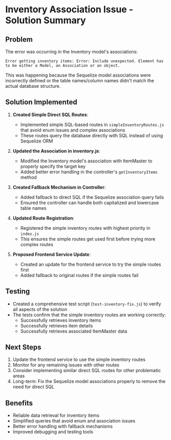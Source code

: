 # Inventory Association Issue - Solution Summary

## Problem
The error was occurring in the Inventory model's associations:
```
Error getting inventory items: Error: Include unexpected. Element has to be either a Model, an Association or an object.
```

This was happening because the Sequelize model associations were incorrectly defined or the table names/column names didn't match the actual database structure.

## Solution Implemented

1. **Created Simple Direct SQL Routes**: 
   - Implemented simple SQL-based routes in `simpleInventoryRoutes.js` that avoid enum issues and complex associations
   - These routes query the database directly with SQL instead of using Sequelize ORM

2. **Updated the Association in inventory.js**:
   - Modified the Inventory model's association with ItemMaster to properly specify the target key
   - Added better error handling in the controller's `getInventoryItems` method

3. **Created Fallback Mechanism in Controller**:
   - Added fallback to direct SQL if the Sequelize association query fails
   - Ensured the controller can handle both capitalized and lowercase table names

4. **Updated Route Registration**:
   - Registered the simple inventory routes with highest priority in `index.js`
   - This ensures the simple routes get used first before trying more complex routes

5. **Proposed Frontend Service Update**:
   - Created an update for the frontend service to try the simple routes first
   - Added fallback to original routes if the simple routes fail

## Testing
- Created a comprehensive test script (`test-inventory-fix.js`) to verify all aspects of the solution
- The tests confirm that the simple inventory routes are working correctly:
  - Successfully retrieves inventory items
  - Successfully retrieves item details
  - Successfully retrieves associated ItemMaster data

## Next Steps
1. Update the frontend service to use the simple inventory routes
2. Monitor for any remaining issues with other routes
3. Consider implementing similar direct SQL routes for other problematic areas
4. Long-term: Fix the Sequelize model associations properly to remove the need for direct SQL

## Benefits
- Reliable data retrieval for inventory items
- Simplified queries that avoid enum and association issues
- Better error handling with fallback mechanisms
- Improved debugging and testing tools
